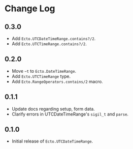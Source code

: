# Change Log

## 0.3.0

- Add `Ecto.UTCDateTimeRange.contains?/2`.
- Add `Ecto.UTCTimeRange.contains?/2`.

## 0.2.0

- Move `~t` to `Ecto.DateTimeRange`.
- Add `Ecto.UTCTimeRange` type.
- Add `Ecto.RangeOperators.contains/2` macro.

## 0.1.1

- Update docs regarding setup, form data.
- Clarify errors in UTCDateTimeRange's `sigil_t` and `parse`.

## 0.1.0

- Initial release of `Ecto.UTCDateTimeRange`.
